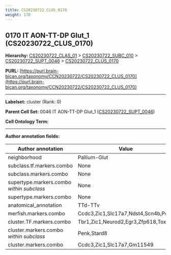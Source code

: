 ```yaml
---
title: CS20230722_CLUS_0170
weight: 170
---
```

## 0170 IT AON-TT-DP Glut_1 (CS20230722_CLUS_0170)
<b>Hierarchy: </b>
[CS20230722_CLAS_01](../CS20230722_CLAS_01) >
[CS20230722_SUBC_010](../CS20230722_SUBC_010) >
[CS20230722_SUPT_0046](../CS20230722_SUPT_0046) >
[CS20230722_CLUS_0170](../CS20230722_CLUS_0170)

**PURL:** [https://purl.brain-bican.org/taxonomy/CCN20230722/CS20230722_CLUS_0170](https://purl.brain-bican.org/taxonomy/CCN20230722/CS20230722_CLUS_0170)

---


**Labelset:** cluster (Rank: 0)

**Parent Cell Set:** 0046 IT AON-TT-DP Glut_1 ([CS20230722_SUPT_0046](../CS20230722_SUPT_0046))



**Cell Ontology Term:** 

[MARKER GENES.]: #


---

[TRANSFERRED ANNOTATIONS.]: #


[AUTHOR ANNOTATION FIELDS.]: #


**Author annotation fields:**

| Author annotation | Value |
|-------------------|-------|
|neighborhood|Pallium-Glut|
|subclass.tf.markers.combo|None|
|subclass.markers.combo|None|
|supertype.markers.combo _within subclass_|None|
|supertype.markers.combo|None|
|anatomical_annotation|TTd-TTv|
|merfish.markers.combo|Ccdc3,Zic1,Slc17a7,Ndst4,Scn4b,Penk|
|cluster.TF.markers.combo|Tbr1,Zic1,Neurod2,Egr3,Zfp618,Tox|
|cluster.markers.combo _within subclass_|Penk,Stard8|
|cluster.markers.combo|Ccdc3,Zic1,Slc17a7,Gm11549|
